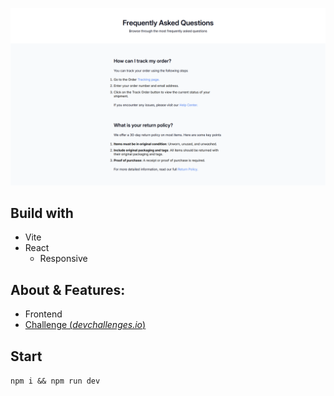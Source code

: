 ![Demo](docs/demo.png)

## Build with

- Vite
- React
    - Responsive

## About & Features:
* Frontend
* [Challenge (*devchallenges.io*)](https://devchallenges.io/challenge/simple-faq-challenge)

## Start
`npm i && npm run dev`